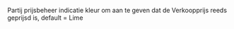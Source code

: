 Partij prijsbeheer indicatie kleur om aan te geven dat de Verkoopprijs reeds geprijsd is, default = Lime